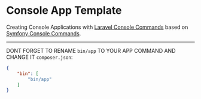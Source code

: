 # Console App Template

Creating Console Applications with [Laravel Console Commands](https://laravel.com/docs/artisan) based on [Symfony Console Commands](https://symfony.com/doc/current/console.html).

---
DONT FORGET TO RENAME `bin/app` TO YOUR APP COMMAND AND CHANGE IT `composer.json`:

```json
{
    "bin": [
        "bin/app"
    ]
}
```
